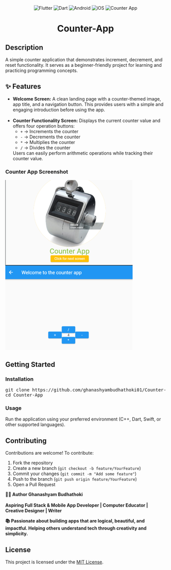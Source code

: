 <div align="center">

  <!-- Flutter badge -->
  <img src="https://img.shields.io/badge/Flutter-02569B?style=for-the-badge&logo=flutter&logoColor=white" alt="Flutter"/>

  <!-- Dart badge -->
  <img src="https://img.shields.io/badge/Dart-0175C2?style=for-the-badge&logo=dart&logoColor=white" alt="Dart"/>

  <!-- Platform: Android -->
  <img src="https://img.shields.io/badge/Android-3DDC84?style=for-the-badge&logo=android&logoColor=white" alt="Android"/>

  <!-- Platform: iOS -->
  <img src="https://img.shields.io/badge/iOS-000000?style=for-the-badge&logo=apple&logoColor=white" alt="iOS"/>

  <!-- App type -->
  <img src="https://img.shields.io/badge/Counter-App-lightgrey?style=for-the-badge" alt="Counter App"/>

</div>


<h1 align="center">Counter-App</h1>

<h2>Description</h2>
<p>
  A simple counter application that demonstrates increment, decrement, and reset functionality. 
  It serves as a beginner-friendly project for learning and practicing programming concepts.
</p>

<h2>✨ Features</h2>

<ul>
  <li>
    <strong>Welcome Screen:</strong>  
    A clean landing page with a counter-themed image, app title, and a navigation button.  
    This provides users with a simple and engaging introduction before using the app.
  </li>
  <br>
  <li>
    <strong>Counter Functionality Screen:</strong>  
    Displays the current counter value and offers four operation buttons:
    <ul>
      <li><code>+</code> → Increments the counter</li>
      <li><code>-</code> → Decrements the counter</li>
      <li><code>*</code> → Multiplies the counter</li>
      <li><code>/</code> → Divides the counter</li>
    </ul>
    Users can easily perform arithmetic operations while tracking their counter value.
  </li>
</ul>
<h3> Counter App Screenshot </h3>
<a href="https://github.com/ghanashyambudhathoki01/Counter-App/blob/main/counter_app/Counter%20App%20Screenshot.jpg?raw=true" target="_blank">
  <img src="https://github.com/ghanashyambudhathoki01/Counter-App/blob/main/counter_app/Counter%20App%20Screenshot.jpg?raw=true" 
       alt="Counter App Screenshot" 
       width="400">
</a>

<h2>Getting Started</h2>

<h3>Installation</h3>
<pre>
git clone https://github.com/ghanashyambudhathoki01/Counter-App.git
cd Counter-App
</pre>

<h3>Usage</h3>
<p>
  Run the application using your preferred environment (C++, Dart, Swift, or other supported languages).
</p>

<h2>Contributing</h2>
<p>
  Contributions are welcome! To contribute:
</p>
<ol>
  <li>Fork the repository</li>
  <li>Create a new branch (<code>git checkout -b feature/YourFeature</code>)</li>
  <li>Commit your changes (<code>git commit -m "Add some feature"</code>)</li>
  <li>Push to the branch (<code>git push origin feature/YourFeature</code>)</li>
  <li>Open a Pull Request</li>
</ol>
<strong>
🧑‍🎓 Author Ghanashyam Budhathoki <br> <br>
Aspiring Full Stack & Mobile App Developer | Computer Educator | Creative Designer | Writer

📚 Passionate about building apps that are logical, beautiful, and impactful.
Helping others understand tech through creativity and simplicity.</strong>

<h2>License</h2>
<p>
  This project is licensed under the 
  <a href="https://github.com/ghanashyambudhathoki01/Counter-App/blob/main/LICENSE">MIT License</a>.
</p>

